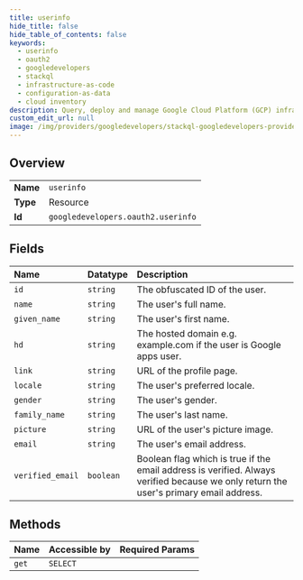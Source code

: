 ```yaml
---
title: userinfo
hide_title: false
hide_table_of_contents: false
keywords:
  - userinfo
  - oauth2
  - googledevelopers    
  - stackql
  - infrastructure-as-code
  - configuration-as-data
  - cloud inventory
description: Query, deploy and manage Google Cloud Platform (GCP) infrastructure and resources using SQL
custom_edit_url: null
image: /img/providers/googledevelopers/stackql-googledevelopers-provider-featured-image.png
---
```

  
    

## Overview
<table><tbody>
<tr><td><b>Name</b></td><td><code>userinfo</code></td></tr>
<tr><td><b>Type</b></td><td>Resource</td></tr>
<tr><td><b>Id</b></td><td><code>googledevelopers.oauth2.userinfo</code></td></tr>
</tbody></table>

## Fields
| Name | Datatype | Description |
|:-----|:---------|:------------|
| `id` | `string` | The obfuscated ID of the user. |
| `name` | `string` | The user's full name. |
| `given_name` | `string` | The user's first name. |
| `hd` | `string` | The hosted domain e.g. example.com if the user is Google apps user. |
| `link` | `string` | URL of the profile page. |
| `locale` | `string` | The user's preferred locale. |
| `gender` | `string` | The user's gender. |
| `family_name` | `string` | The user's last name. |
| `picture` | `string` | URL of the user's picture image. |
| `email` | `string` | The user's email address. |
| `verified_email` | `boolean` | Boolean flag which is true if the email address is verified. Always verified because we only return the user's primary email address. |
## Methods
| Name | Accessible by | Required Params |
|:-----|:--------------|:----------------|
| `get` | `SELECT` |  |
